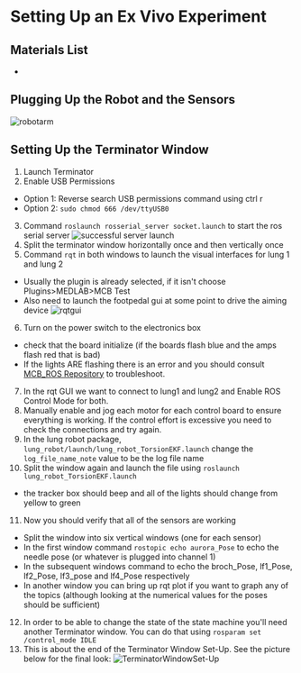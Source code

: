 # Setting Up an Ex Vivo Experiment

## Materials List
-
## Plugging Up the Robot and the Sensors
![robotarm](/imgs/exvivo/robotarmsetup.png)

## Setting Up the Terminator Window
1. Launch Terminator
2. Enable USB Permissions
  - Option 1: Reverse search USB permissions command using ctrl r
  - Option 2: ``` sudo chmod 666 /dev/ttyUSB0 ```
3. Command ``` roslaunch rosserial_server socket.launch ``` to start the ros serial server
    ![successful server launch](/imgs/exvivo/ROSSerialServerSuccess)
4. Split the terminator window horizontally once and then vertically once
5. Command ``` rqt ``` in both windows to launch the visual interfaces for lung 1 and lung 2
  - Usually the plugin is already selected, if it isn't choose Plugins>MEDLAB>MCB Test
  - Also need to launch the footpedal gui at some point to drive the aiming device
    ![rqtgui](/imgs/exvivo/RQTGUI)
6. Turn on the power switch to the electronics box
  - check that the board initialize (if the boards flash blue and the amps flash red that is bad)
  - If the lights ARE flashing there is an error and you should consult [MCB_ROS Repository](github.com/medlabprojects/MCB_ROS) to troubleshoot.
7. In the rqt GUI we want to connect to lung1 and lung2 and Enable ROS Control Mode for both.
8. Manually enable and jog each motor for each control board to ensure everything is working. If the control effort is excessive you need to check the connections and try again.
9. In the lung robot package, ``` lung_robot/launch/lung_robot_TorsionEKF.launch ``` change the ``` log_file_name_note ``` value to be the log file name
10. Split the window again and launch the file using ``` roslaunch lung_robot_TorsionEKF.launch ```
  - the tracker box should beep and all of the lights should change from yellow to green
11. Now you should verify that all of the sensors are working
  - Split the window into six vertical windows (one for each sensor)
  - In the first window command ``` rostopic echo aurora_Pose ``` to echo the needle pose (or whatever is plugged into channel 1)
  - In the subsequent windows command to echo the broch_Pose, lf1_Pose, lf2_Pose, lf3_pose and lf4_Pose respectively
  - In another window you can bring up rqt plot if you want to graph any of the topics (although looking at the numerical values for the poses should be sufficient)
12. In order to be able to change the state of the state machine you'll need another Terminator window. You can do that using ``` rosparam set /control_mode IDLE ```
13. This is about the end of the Terminator Window Set-Up. See the picture below for the final look:
    ![TerminatorWindowSet-Up](/imgs/exvivo/TerminatorWindowSetUp)
